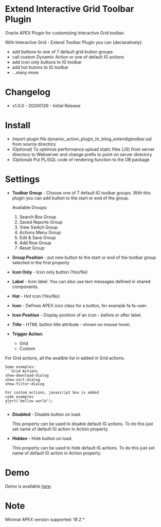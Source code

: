 # Extend Interactive Grid Toolbar Plugin
Oracle APEX Plugin for customizing Interactive Grid toolbar.

With Interactive Grid - Extend Toolbar Plugin you can (declaratively):
- add buttons to one of 7 default grid button groups
- call custom Dynamic Action or one of default IG actions
- add icon only buttons to IG toolbar
- add hot butons to IG toolbar
- ...many more


# Changelog

- v1.0.0 - 20200126 - Initial Release


# Install
- Import plugin file dynamic_action_plugin_hr_bilog_extendigtoolbar.sql from source directory
- (Optional) To optimize performance upload static files (JS) from server directory to Webserver and change prefix to point on server directory
- (Optional) Put PL/SQL code of rendering function to the DB package

# Settings

- **Toolbar Group** - Choose one of 7 default IG toolbar groups. With this plugin you can add button to the start or end of the group.

    Available Groups:
    1. Search Box Group	    
    2. Saved Reports Group	
    3. View Switch Group	
    4. Actions Menu Group	
    5. Edit & Save Group	
    6. Add Row Group	    
    7. Reset Group

- **Group Position** -  put new button to the start or end of the toolbar group selected in the first property

- **Icon Only** - Icon only button (Yes/No)

- **Label** - Icon label. You can also use text messages defined in shared components.

- **Hot** - Hot icon (Yes/No)

- **Icon** - Defines APEX icon class for a button, for example fa fa-user.

- **Icon Position** - Display position of an icon - before or after label.

- **Title** - HTML button title attribute - shown on mouse hover.

- **Trigger Action**:  
	- Grid 
	- Custom 

For Grid actions, all the availble list in added in Grid actions.

    Some examples:
    ```Grid Actions
    show-download-dialog
    show-sort-dialog
    show-filter-dialog
	
	For custom actions, javascript box is added  
	code examples 
	alert('Hellow world');
    ```

- **Disabled** - Disable button on load.

    This property can be used to disable default IG actions. To do this just set name of default IG action in Action property.

- **Hidden** - Hide button on load.

    This property can be used to hide default IG actions. To do this just set name of default IG action in Action property.


# Demo

Demo is available [here](https://apex.oracle.com/pls/apex/f?p=93690). 

 # Note

 Minimal APEX version supported: 19.2.*   
